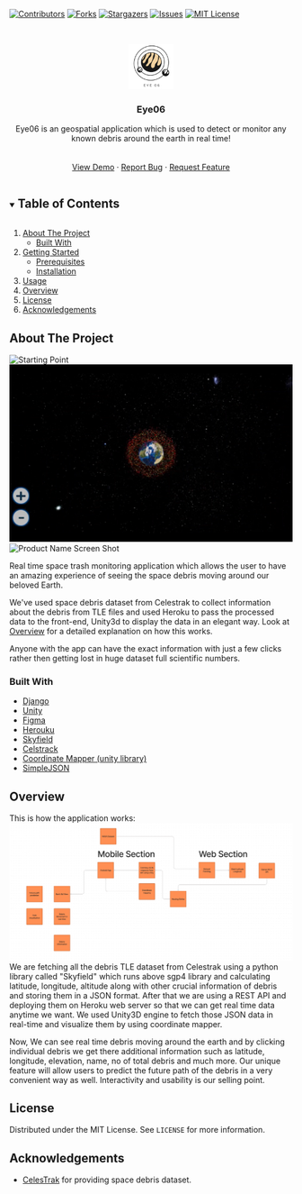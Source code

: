 <!--
*** Thanks for checking out the Best-README-Template. If you have a suggestion
*** that would make this better, please fork the repo and create a pull request
*** or simply open an issue with the tag "enhancement".
*** Thanks again! Now go create something AMAZING! :D
***
***
***
*** To avoid retyping too much info. Do a search and replace for the following:
*** mamuncseru, 313, twitter_handle, shanto4045@gmail.com, 313, 313 is an geospatial application which is used to detect or monitor any known debris around the earth in real time 
-->



<!-- PROJECT SHIELDS -->
<!--
*** I'm using markdown "reference style" links for readability.
*** Reference links are enclosed in brackets [ ] instead of parentheses ( ).
*** See the bottom of this document for the declaration of the reference variables
*** for contributors-url, forks-url, etc. This is an optional, concise syntax you may use.
*** https://www.markdownguide.org/basic-syntax/#reference-style-links
-->
[![Contributors][contributors-shield]][contributors-url]
[![Forks][forks-shield]][forks-url]
[![Stargazers][stars-shield]][stars-url]
[![Issues][issues-shield]][issues-url]
[![MIT License][license-shield]][license-url]




<!-- PROJECT LOGO -->
<br />
<p align="center">
  <a href="https://github.com/mamuncseru/313">
    <img src="images/logo.png" alt="Logo" width="80" height="80">
  </a>

  <h3 align="center">Eye06</h3>

  <p align="center">
    Eye06 is an geospatial application which is used to detect or monitor any known debris around the earth in real time!
    <br />
    <a href="https://github.com/mamuncseru/313">
    <br />
    <br />
    <a href="https://github.com/mamuncseru/313">View Demo</a>
    ·
    <a href="https://github.com/mamuncseru/313/issues">Report Bug</a>
    ·
    <a href="https://github.com/mamuncseru/313/issues">Request Feature</a>
  </p>
</p>



<!-- TABLE OF CONTENTS -->
<details open="open">
  <summary><h2 style="display: inline-block">Table of Contents</h2></summary>
  <ol>
    <li>
      <a href="#about-the-project">About The Project</a>
      <ul>
        <li><a href="#built-with">Built With</a></li>
      </ul>
    </li>
    <li>
      <a href="#getting-started">Getting Started</a>
      <ul>
        <li><a href="#prerequisites">Prerequisites</a></li>
        <li><a href="#installation">Installation</a></li>
      </ul>
    </li>
    <li><a href="#usage">Usage</a></li>
    <li><a href="#overview">Overview</a></li>
    <li><a href="#license">License</a></li>
    <li><a href="#acknowledgements">Acknowledgements</a></li>
  </ol>
</details>



<!-- ABOUT THE PROJECT -->
## About The Project

![Starting Point](/images/starting%20point.png)
![Debris Visuals](/images/debri%20visuals.png)
![Product Name Screen Shot](/images/future%20path%20predictin.png)


Real time space trash monitoring application which allows the user to have an amazing experience of seeing the space debris moving around our beloved Earth.

We've used space debris dataset from Celestrak to collect information about the debris from TLE files and used Heroku to pass the processed data to the front-end, Unity3d to display the data in an elegant way. Look at <a href="#overview">Overview</a> for a detailed explanation on how this works.

Anyone with the app can have the exact information with just a few clicks rather then getting lost in huge dataset full scientific numbers.


### Built With

* [Django](https://www.djangoproject.com)
* [Unity](https://unity.com)
* [Figma](https://www.figma.com)
* [Herouku](https://www.heroku.com)
* [Skyfield](https://rhodesmill.org/skyfield/)
* [Celstrack](https://celestrak.com)
* [Coordinate Mapper (unity library)](https://assetstore.unity.com/packages/templates/systems/coordinate-mapper-177904)
* [SimpleJSON](https://github.com/HenrikPoulsen/SimpleJSON)



<!-- OVERVIEW-->
## Overview
This is how the application works:
![overview](images/overview.png)
We are fetching all the debris TLE dataset from Celestrak using a python library called "Skyfield" which runs above sgp4 library and calculating latitude, longitude, altitude along with other crucial information of debris and storing them in a JSON format. After that we are using a REST API and deploying them on Heroku web server so that we can get real time data anytime we want. We used Unity3D engine to fetch those JSON data in real-time and visualize them by using coordinate mapper.

Now, We can see real time debris moving around the earth and by clicking individual debris we get there additional information such as latitude, longitude, elevation, name, no of total debris and much more. Our unique feature will allow users to predict the future path of the debris in a very convenient way as well. Interactivity and usability is our selling point.


<!-- LICENSE -->
## License

Distributed under the MIT License. See `LICENSE` for more information.


<!-- ACKNOWLEDGEMENTS -->
## Acknowledgements

* [CelesTrak](https://celestrak.com) for providing space debris dataset.





<!-- MARKDOWN LINKS & IMAGES -->
<!-- https://www.markdownguide.org/basic-syntax/#reference-style-links -->
[contributors-shield]: https://img.shields.io/github/contributors/mamuncseru/313.svg?style=for-the-badge
[contributors-url]: https://github.com/mamuncseru/313/graphs/contributors
[forks-shield]: https://img.shields.io/github/forks/mamuncseru/313.svg?style=for-the-badge
[forks-url]: https://github.com/mamuncseru/313/network/members
[stars-shield]: https://img.shields.io/github/stars/mamuncseru/313.svg?style=for-the-badge
[stars-url]: https://github.com/mamuncseru/313/stargazers
[issues-shield]: https://img.shields.io/github/issues/mamuncseru/313.svg?style=for-the-badge
[issues-url]: https://github.com/mamuncseru/313/issues
[license-shield]: https://img.shields.io/github/license/mamuncseru/313.svg?style=for-the-badge
[license-url]: https://github.com/mamuncseru/313/blob/master/LICENSE
[linkedin-shield]: https://img.shields.io/badge/-LinkedIn-black.svg?style=for-the-badge&logo=linkedin&colorB=555
[linkedin-url]: https://linkedin.com/in/mamuncseru
